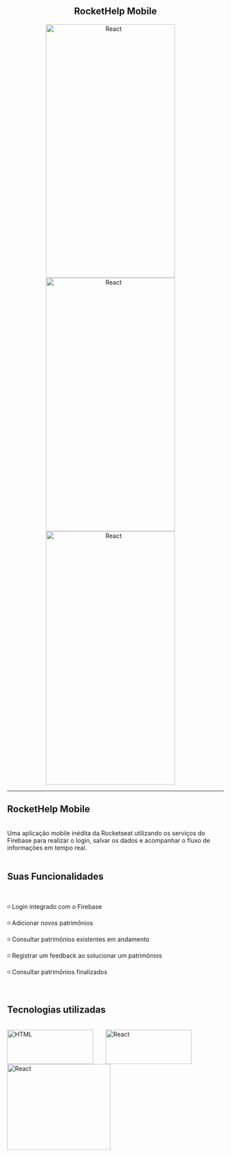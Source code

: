 

<h2 align="center">RocketHelp Mobile</h2>
<div align="center">
 <img align="center" alt="React" height="590" width="300" src="https://user-images.githubusercontent.com/64162307/198307264-80f568f8-a149-42b2-b1a4-200988df5a59.png" style="margin-right: 25px"/> 
 <img align="center" alt="React" height="590" width="300" src="https://user-images.githubusercontent.com/64162307/198307272-7a0a0337-fa85-4b2a-bd33-c2532e56e863.png" style="margin-right: 25px"/> 
 <img align="center" alt="React" height="590" width="300" src="https://user-images.githubusercontent.com/64162307/198307278-a8b90522-6fb6-493a-a05f-feed4ce45416.png" style="margin-right: 25px"/> 

</div>

<hr>

## RocketHelp Mobile
<br>
Uma aplicação mobile inédita da Rocketseat utilizando os serviços do Firebase para realizar o login, salvar os dados e acompanhar o fluxo de informações em tempo real. 
<br>
<br>

## Suas Funcionalidades
<br>
<p>
◽ Login integrado com o Firebase
</p>
<p>
◽ Adicionar novos patrimônios
</p>
<p>
◽ Consultar patrimônios existentes em andamento
</p>
<p>
◽ Registrar um feedback ao solucionar um patrimônios 
</p>
<p>
◽ Consultar patrimônios finalizados
</p>

<br>

## Tecnologias utilizadas
<br>
<!-- HTML -->
<!-- REACT NATIVE -->
<div>
<img align="center"  alt="HTML" width="200" height="80" src="https://braze-marketing-assets.s3.amazonaws.com/images/partner_logos/react-native.png" style="margin-right: 25px"/>
<img align="center" alt="React" height="80" width="200" src="https://www.etatvasoft.com/blog/wp-content/uploads/2020/10/Firebase.png" style="margin-right: 25px"/> 

<!-- CSS -->
<img align="center" alt="React" height="200" width="240" src="https://nativebase.io/img/nativebase-logo-dark.svg" style="margin-right: 25px"/> 
 </div>
<br>
<br>
